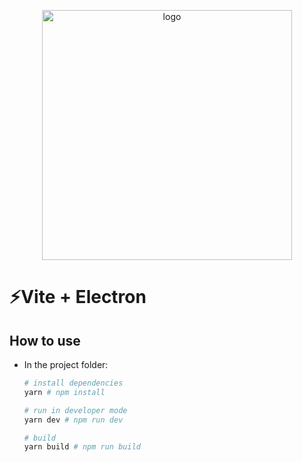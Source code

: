 <p align="center">
    <img width="400" src="[./nvm-logo-color-avatar.png](https://github.com/wulidanxi/nvm-gui/blob/main/nvm-logo-color-avatar.png)" alt="logo">
</p>

# ⚡Vite + Electron

## How to use

- In the project folder:
  ```bash
  # install dependencies
  yarn # npm install

  # run in developer mode
  yarn dev # npm run dev

  # build
  yarn build # npm run build
  ```
